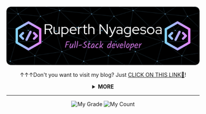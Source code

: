 <div align="center">

[![Ruperth Nyagesoa - Full-Stack Developer](https://github.com/ruperthnyagesoa/ruperthnyagesoa/blob/main/assets/github-header-image%20(1).png 'Ruperth Nyagesoa - Full-Stack Developer')](https://pathsonthego.vercel.app)

↑↑↑Don't you want to visit my blog? Just [CLICK ON THIS LINK🔗](https://pathsonthego.vercel.app/)!

</div>

<details>
<summary align="center"> <b> MORE </b> </summary>

- 🌱 I’m currently learning.
- 📫 How to reach me: (ruperthnyagesoa@gmail.com)
- 📡 I live in Kenya.
- 💭 Hope to: `0 Warning(s),0 Error(s)`

</details>
 
---
<div align="center">
<img src="https://readme-stare.vercel.app/api?username=ruperthnyagesoa&include_all_commits=true&show_icons=true" alt="My Grade" width="40%">
<img src="https://count.getloli.com/get/@ruperthnyagesoa?theme=rule34" alt="My Count" width="40%">    
</div>
